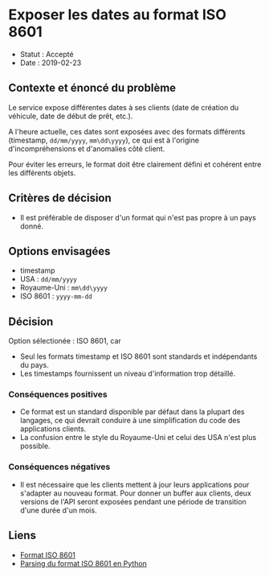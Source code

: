 # Exposer les dates au format ISO 8601

* Statut : Accepté
* Date : 2019-02-23

## Contexte et énoncé du problème

Le service expose différentes dates à ses clients (date de création du véhicule, date de début de prêt, etc.).

A l'heure actuelle, ces dates sont exposées avec des formats différents (timestamp, `dd/mm/yyyy`, `mm\dd\yyyy`), ce qui est à l'origine d'incompréhensions et d'anomalies côté client.

Pour éviter les erreurs, le format doit être clairement défini et cohérent entre les différents objets.

## Critères de décision

* Il est préférable de disposer d'un format qui n'est pas propre à un pays donné.

## Options envisagées

* timestamp
* USA : `dd/mm/yyyy`
* Royaume-Uni : `mm\dd\yyyy`
* ISO 8601 : `yyyy-mm-dd`

## Décision

Option sélectionée : ISO 8601, car

* Seul les formats timestamp et ISO 8601 sont standards et indépendants du pays.
* Les timestamps fournissent un niveau d'information trop détaillé.

### Conséquences positives

* Ce format est un standard disponible par défaut dans la plupart des langages, ce qui devrait conduire à une simplification du code des applications clients.
* La confusion entre le style du Royaume-Uni et celui des USA n'est plus possible.

### Conséquences négatives

* Il est nécessaire que les clients mettent à jour leurs applications pour s'adapter au nouveau format. 
  Pour donner un buffer aux clients, deux versions de l'API seront exposées pendant une période de transition d'une durée d'un mois.

## Liens

* [Format ISO 8601](https://www.iso.org/iso-8601-date-and-time-format.html)
* [Parsing du format ISO 8601 en Python](https://codeyarns.com/2017/10/12/how-to-convert-datetime-to-and-from-iso-8601-string/)